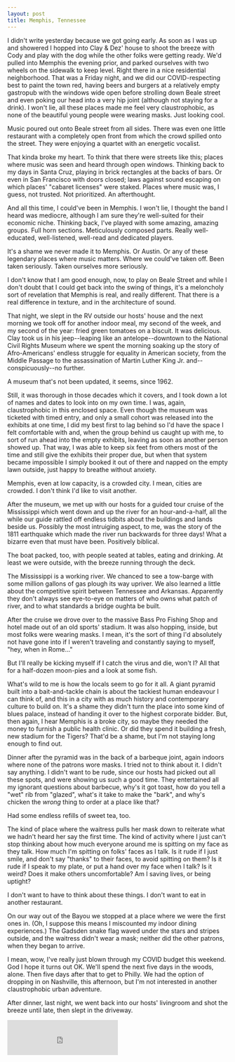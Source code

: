 ```yaml
---
layout: post
title: Memphis, Tennessee
---
```


I didn't write yesterday because we got going early. As soon as I was up and showered I hopped into Clay & Dez' house to shoot the breeze with Cody and play with the dog while the other folks were getting ready. We'd pulled into Memphis the evening prior, and parked ourselves with two wheels on the sidewalk to keep level. Right there in a nice residential neighborhood.  That was a Friday night, and we did our COVID-respecting best to paint the town red, having beers and burgers at a relatively empty gastropub with the windows wide open before strolling down Beale street and even poking our head into a very hip joint (although not staying for a drink). I won't lie, all these places made me feel very claustrophobic, as none of the beautiful young people were wearing masks. Just looking cool.

Music poured out onto Beale street from all sides. There was even one little restaurant with a completely open front from which the crowd spilled onto the street. They were enjoying a quartet with an energetic vocalist.

That kinda broke my heart. To think that there were streets like this; places where music was seen and heard through open windows. Thinking back to my days in Santa Cruz, playing in brick rectangles at the backs of bars. Or even in San Francisco with doors closed; laws against sound escaping on which places' "cabaret licenses" were staked. Places where music was, I guess, not trusted. Not prioritized. An afterthought.

And all this time, I could've been in Memphis. I won't lie, I thought the band I heard was mediocre, although I am sure they're well-suited for their economic niche. Thinking back, I've played with some amazing, amazing groups. Full horn sections. Meticulously composed parts. Really well-educated, well-listened, well-read and dedicated players.

It's a shame we never made it to Memphis. Or Austin. Or any of these legendary places where music matters. Where we could've taken off. Been taken seriously. Taken ourselves more seriously.

I don't know that I am good enough, now, to play on Beale Street and while I don't doubt that I could get back into the swing of things, it's a meloncholy sort of revelation that Memphis is real, and really different. That there is a real difference in texture, and in the architecture of sound.

That night, we slept in the RV outside our hosts' house and the next morning we took off for another indoor meal, my second of the week, and my second of the year: fried green tomatoes on a biscuit. It was delicious. Clay took us in his jeep--leaping like an antelope--downtown to the National Civil Rights Museum where we spent the morning soaking up the story of Afro-Americans' endless struggle for equality in American society, from the Middle Passage to the assassination of Martin Luther King Jr. and--conspicuously--no further.

A museum that's not been updated, it seems, since 1962.

Still, it was thorough in those decades which it covers, and I took down a lot of names and dates to look into on my own time. I was, again, claustrophobic in this enclosed space. Even though the museum was ticketed with timed entry, and only a small cohort was released into the exhibits at one time, I did my best first to lag behind so I'd have the space I felt comfortable with and, when the group behind us caught up with me, to sort of run ahead into the empty exhibits, leaving as soon as another person showed up. That way, I was able to keep six feet from others most of the time and still give the exhibits their proper due, but when that system became impossible I simply booked it out of there and napped on the empty lawn outside, just happy to breathe without anxiety.

Memphis, even at low capacity, is a crowded city. I mean, cities are crowded. I don't think I'd like to visit another.

After the museum, we met up with our hosts for a guided tour cruise of the Mississippi which went down and up the river for an hour-and-a-half, all the while our guide rattled off endless tidbits about the buildings and lands beside us. Possibly the most intruiging aspect, to me, was the story of the 1811 earthquake which made the river run backwards for three days! What a bizarre even that must have been. Positively biblical.

The boat packed, too, with people seated at tables, eating and drinking. At least we were outside, with the breeze running through the deck.

The Mississippi is a working river. We chanced to see a tow-barge with some million gallons of gas plough its way upriver. We also learned a little about the competitive spirit between Tennessee and Arkansas. Apparently they don't always see eye-to-eye on matters of who owns what patch of river, and to what standards a bridge oughta be built.

After the cruise we drove over to the massive Bass Pro Fishing Shop and hotel made out of an old sports' stadium. It was also hopping, inside, but most folks were wearing masks. I mean, it's the sort of thing I'd absolutely not have gone into if I weren't traveling and constantly saying to myself, "hey, when in Rome..."

But I'll really be kicking myself if I catch the virus and die, won't I? All that for a half-dozen moon-pies and a look at some fish.

What's wild to me is how the locals seem to go for it all. A giant pyramid built into a bait-and-tackle chain is about the tackiest human endeavour I can think of, and this in a city with as much history and contemporary culture to build on. It's a shame they didn't turn the place into some kind of blues palace, instead of handing it over to the highest corporate bidder. But, then again, I hear Memphis is a broke city, so maybe they needed the money to furnish a public health clinic. Or did they spend it building a fresh, new stadium for the Tigers? That'd be a shame, but I'm not staying long enough to find out.

Dinner after the pyramid was in the back of a barbeque joint, again indoors where none of the patrons wore masks. I tried not to think about it. I didn't say anything. I didn't want to be rude, since our hosts had picked out all these spots, and were showing us such a good time. They entertained all my ignorant questions about barbecue, why's it got toast, how do you tell a "wet" rib from "glazed", what's it take to make the "bark", and why's chicken the *wrong* thing to order at a place like that?

Had some endless refills of sweet tea, too.

The kind of place where the waitress pulls her mask down to reiterate what we hadn't heard her say the first time. The kind of activity where I just can't stop thinking about how much everyone around me is spitting on my face as they talk. How much I'm spitting on folks' faces as I talk. Is it rude if I just smile, and don't say "thanks" to their faces, to avoid spitting on them? Is it rude if I speak to my plate, or put a hand over my face when I talk? Is it weird? Does it make others uncomfortable? Am I saving lives, or being uptight?

I don't want to have to think about these things. I don't want to eat in another restaurant.

On our way out of the Bayou we stopped at a place where we were the first ones in. (Oh, I suppose this means I miscounted my indoor dining experiences.) The Gadsden snake flag waved under the stars and stripes outside, and the waitress didn't wear a mask; neither did the other patrons, when they began to arrive.

I mean, wow, I've really just blown through my COVID budget this weekend. God I hope it turns out OK. We'll spend the next five days in the woods, alone. Then five days after that to get to Philly. We had the option of dropping in on Nashville, this afternoon, but I'm not interested in another claustrophobic urban adventure.

After dinner, last night, we went back into our hosts' livingroom and shot the breeze until late, then slept in the driveway.

<iframe src="https://open.spotify.com/embed/track/04hODiuUjENdgOoMm5yrMN" width="50%" height="80" frameborder="0" allowtransparency="true" allow="encrypted-media"></iframe>
